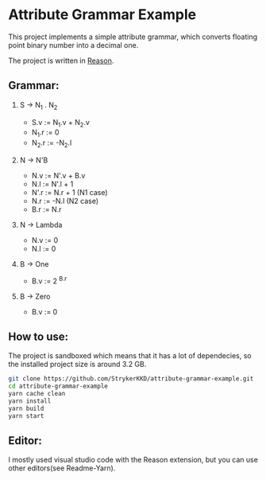 # Attribute Grammar Example
This project implements a simple attribute grammar, which converts floating point binary number into a decimal one.

The project is written in [Reason](https://facebook.github.io/reason/).

## Grammar:
1. S -> N<sub>1</sub> . N<sub>2</sub>
 	* S.v := N<sub>1</sub>.v + N<sub>2</sub>.v
	* N<sub>1</sub>.r := 0
	* N<sub>2</sub>.r := -N<sub>2</sub>.l

2. N -> N'B
	* N.v := N'.v + B.v
	* N.l := N'.l + 1
	* N'.r := N.r + 1 (N1 case)
	* N.r := -N.l (N2 case)
	* B.r := N.r

3. N -> Lambda
	* N.v := 0
	* N.l := 0

4. B -> One
	* B.v := 2 <sup>B.r</sup>

5. B -> Zero
	* B.v := 0

## How to use:
The project is sandboxed which means that it has a lot of dependecies, so the installed project size is around 3.2 GB.

```sh
git clone https://github.com/StrykerKKD/attribute-grammar-example.git
cd attribute-grammar-example
yarn cache clean
yarn install
yarn build
yarn start
```

## Editor:
I mostly used visual studio code with the Reason extension, but you can use other editors(see Readme-Yarn).	
